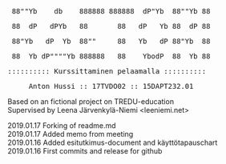 
<pre> 88""Yb    db    888888 888888  dP"Yb  88""Yb 88 </pre>
<pre> 88__dP   dPYb   88__     88   dP   Yb 88__dP 88 </pre>
<pre> 88"Yb   dP__Yb  88""     88   Yb   dP 88"Yb  88 </pre>
<pre> 88  Yb dP""""Yb 888888   88    YbodP  88  Yb 88 </pre>

<pre>:::::::::: Kurssittaminen pelaamalla :::::::::: </pre>

<pre>     Anton Hussi :: 17TVDO02 :: 15DAPT232.01</pre>

Based on an fictional project on TREDU-education <br />
Supervised by Leena Järvenkylä-Niemi <leeniemi.net> <br />

2019.01.17  Forking of readme.md <br />
2019.01.17  Added memo from meeting <br />
2019.01.16  Added esitutkimus-document and käyttötapauschart <br />
2019.01.16  First commits and release for github <br />
